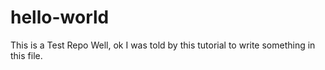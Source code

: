 # hello-world
This is a Test Repo
Well, ok I was told by this tutorial to write something in this file.
